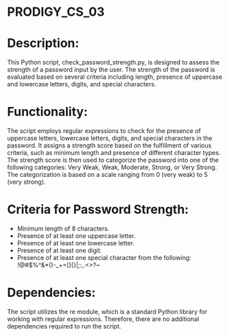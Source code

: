 # PRODIGY_CS_03
# Description:
This Python script, check_password_strength.py, is designed to assess the strength of a password input by the user. The strength of the password is evaluated based on several criteria including length, presence of uppercase and lowercase letters, digits, and special characters.

# Functionality:
The script employs regular expressions to check for the presence of uppercase letters, lowercase letters, digits, and special characters in the password.
It assigns a strength score based on the fulfillment of various criteria, such as minimum length and presence of different character types.
The strength score is then used to categorize the password into one of the following categories: Very Weak, Weak, Moderate, Strong, or Very Strong.
The categorization is based on a scale ranging from 0 (very weak) to 5 (very strong).

# Criteria for Password Strength:
- Minimum length of 8 characters.
- Presence of at least one uppercase letter.
- Presence of at least one lowercase letter.
- Presence of at least one digit.
- Presence of at least one special character from the following: !@#$%^&*()-_+=[]{}|;:,.<>?~
# Dependencies:
The script utilizes the re module, which is a standard Python library for working with regular expressions. Therefore, there are no additional dependencies required to run the script.
